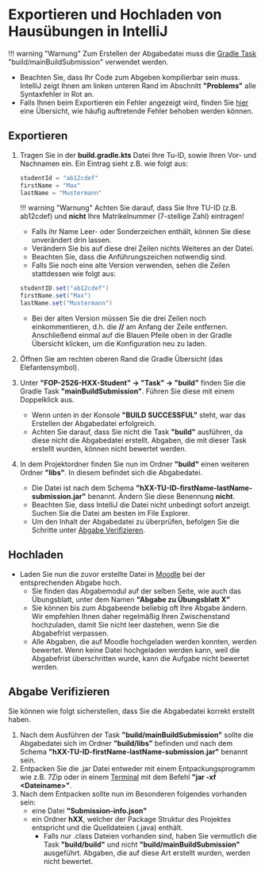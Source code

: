 # Exportieren und Hochladen von Hausübungen in IntelliJ

!!! warning "Warnung"
    Zum Erstellen der Abgabedatei muss die [Gradle Task] "build/mainBuildSubmission" verwendet werden.
* Beachten Sie, dass Ihr Code zum Abgeben kompilierbar sein muss. IntelliJ zeigt Ihnen am linken unteren Rand im Abschnitt **"Problems"** alle Syntaxfehler in Rot an.
* Falls Ihnen beim Exportieren ein Fehler angezeigt wird, finden Sie [hier] eine Übersicht, wie häufig auftretende Fehler behoben werden können.

## Exportieren

1. Tragen Sie in der **build.gradle.kts** Datei Ihre Tu-ID, sowie Ihren Vor- und Nachnamen ein. Ein Eintrag sieht z.B. wie folgt aus:
    ```java
    studentId = "ab12cdef"
    firstName = "Max"
    lastName = "Mustermann"
    ```

    !!! warning "Warnung"
        Achten Sie darauf, dass Sie Ihre TU-ID (z.B. ab12cdef) und **nicht** Ihre Matrikelnummer (7-stellige Zahl) eintragen!
    * Falls ihr Name Leer- oder Sonderzeichen enthält, können Sie diese unverändert drin lassen.
    * Verändern Sie bis auf diese drei Zeilen nichts Weiteres an der Datei.
    * Beachten Sie, dass die Anführungszeichen notwendig sind.
    * Falls Sie noch eine alte Version verwenden, sehen die Zeilen stattdessen wie folgt aus:
    ``` java
    studentID.set("ab12cdef")
    firstName.set("Max")
    lastName.set("Mustermann")
    ``` 
    * Bei der alten Version müssen Sie die drei Zeilen noch einkommentieren, d.h. die **//** am Anfang der Zeile entfernen. Anschließend einmal auf die Blauen Pfeile oben in der Gradle Übersicht klicken, um die Konfiguration neu zu laden.


2. Öffnen Sie am rechten oberen Rand die Gradle Übersicht (das Elefantensymbol).

3. Unter **"FOP-2526-HXX-Student" -> "Task" -> "build"** finden Sie die Gradle Task **"mainBuildSubmission"**. Führen Sie diese mit einem Doppelklick aus.
    * Wenn unten in der Konsole **"BUILD SUCCESSFUL"** steht, war das Erstellen der Abgabedatei erfolgreich.
    * Achten Sie darauf, dass Sie nicht die Task **"build"** ausführen, da diese nicht die Abgabedatei erstellt. Abgaben, die mit dieser Task erstellt wurden, können nicht bewertet werden.

4. In dem Projektordner finden Sie nun im Ordner **"build"** einen weiteren Ordner **"libs"**. In diesem befindet sich die Abgabedatei.
    * Die Datei ist nach dem Schema **"hXX-TU-ID-firstName-lastName-submission.jar"** benannt. Ändern Sie diese Benennung **nicht**.
    * Beachten Sie, dass IntelliJ die Datei nicht unbedingt sofort anzeigt. Suchen Sie die Datei am besten im File Explorer.
    * Um den Inhalt der Abgabedatei zu überprüfen, befolgen Sie die Schritte unter [Abgabe Verifizieren].

## Hochladen
* Laden Sie nun die zuvor erstellte Datei in [Moodle] bei der entsprechenden Abgabe hoch.
    * Sie finden das Abgabemodul auf der selben Seite, wie auch das Übungsblatt, unter dem Namen **"Abgabe zu Übungsblatt X"**
    * Sie können bis zum Abgabeende beliebig oft Ihre Abgabe ändern. Wir empfehlen Ihnen daher regelmäßig Ihren Zwischenstand hochzuladen, damit Sie nicht leer dastehen, wenn Sie die Abgabefrist verpassen.
    * Alle Abgaben, die auf Moodle hochgeladen werden konnten, werden bewertet. Wenn keine Datei hochgeladen werden kann, weil die Abgabefrist überschritten wurde, kann die Aufgabe nicht bewertet werden.

## Abgabe Verifizieren

Sie können wie folgt sicherstellen, dass Sie die Abgabedatei korrekt erstellt haben.

1. Nach dem Ausführen der Task **"build/mainBuildSubmission"** sollte die Abgabedatei sich im Ordner **"build/libs"** befinden und nach dem Schema **"hXX-TU-ID-firstName-lastName-submission.jar"** benannt sein.
2. Entpacken Sie die .jar Datei entweder mit einem Entpackungsprogramm wie z.B. 7Zip oder in einem [Terminal] mit dem Befehl **"jar -xf <Dateiname\>"**.
3. Nach dem Entpacken sollte nun im Besonderen folgendes vorhanden sein:
    * eine Datei **"Submission-info.json"**
    * ein Ordner **hXX**, welcher der Package Struktur des Projektes entspricht und die Quelldateien (.java) enthält.
        * Falls nur .class Dateien vorhanden sind, haben Sie vermutlich die Task **"build/build"** und nicht **"build/mainBuildSubmission"** ausgeführt. Abgaben, die auf diese Art erstellt wurden, werden nicht bewertet.

[Moodle]: https://moodle.informatik.tu-darmstadt.de/course/view.php?id=1632&sectionid=21307
[Gradle Task]: https://wiki.tudalgo.org/exercises/edit/#gradle-tasks
[hier]: https://wiki.tudalgo.org/exercises/fix-errors/ 
[Terminal]: https://wiki.tudalgo.org/preparation/terminal/
[Abgabe Verifizieren]: https://wiki.tudalgo.org/exercises/export-upload/#abgabe-verifizieren
